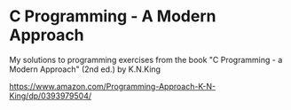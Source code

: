 # C Programming - A Modern Approach
My solutions to programming exercises from the book "C Programming - a Modern Approach" (2nd ed.) by K.N.King

https://www.amazon.com/Programming-Approach-K-N-King/dp/0393979504/

